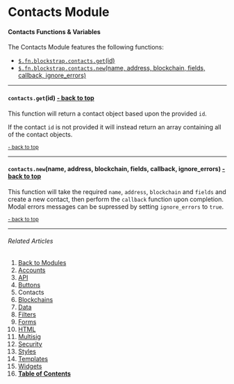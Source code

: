 Contacts Module <a name="docs_home"></a>
========================================

#### Contacts Functions & Variables

The Contacts Module features the following functions:

* [`$.fn.blockstrap.contacts.get`(id)](#contacts_get)
* [`$.fn.blockstrap.contacts.new`(name, address, blockchain, fields, callback, ignore_errors)](#contacts_new)

--------------------------------------------------------------------------------

#### `contacts.get`(id) <a name="contacts_get" class="pull-right" href="#docs_home"><i class="glyphicon glyphicon-upload"></i>- back to top</a>

This function will return a contact object based upon the provided `id`. 

If the contact `id` is not provided it will instead return an array containing all of the contact objects.

<a href="#docs_home"><small>- back to top</small></a>

--------------------------------------------------------------------------------

#### `contacts.new`(name, address, blockchain, fields, callback, ignore_errors) <a name="contacts_new" class="pull-right" href="#docs_home"><i class="glyphicon glyphicon-upload"></i>- back to top</a>

This function will take the required `name`, `address`, `blockchain` and `fields` and create a new contact, then perform the `callback` function upon completion. Modal errors messages can be supressed by setting `ignore_errors` to `true`.

<a href="#docs_home"><small>- back to top</small></a>

---

###### Related Articles

01. [Back to Modules](../../modules/)
02. [Accounts](../accounts/)
03. [API](../api/)
04. [Buttons](../buttons/)
05. Contacts
06. [Blockchains](../blockchains/)
07. [Data](../data/)
08. [Filters](../filters/)
09. [Forms](../forms/)
10. [HTML](../html/)
11. [Multisig](../multisig/)
12. [Security](../security/)
13. [Styles](../styles/)
14. [Templates](../templates/)
15. [Widgets](../widgets/)
16. [__Table of Contents__](../../../)